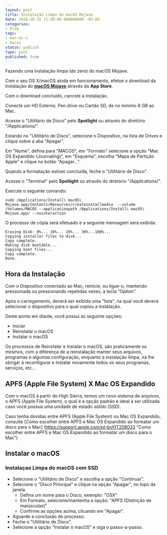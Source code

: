 ```yaml
---
layout: post
title: Instalação Limpa do macOS Mojave
date: 2018-10-15 11:30:00.000000000 -03:00
categories:
- blog
tags:
- mac-os-x
- macos
status: publish
type: post
published: true
---
```

Fazendo uma instalação limpa (do zero) do macOS Mojave.

Com o seu OS X/macOS ainda em funcionamento, efetue o download da Instalação do [**macOS Mojave**](https://www.apple.com/br/macos/mojave/ "macOS Mojave") através da **App Store**.

Com o download concluído, cancele a instalação.

Conecte um HD Externo, Pen drive ou Cartão SD, de no mínimo 8 GB ao Mac.

Acesse o "Utilitário de Disco" pelo **Spotlight** ou através do diretório "/Applications/".

Estando no "Utilitário de Disco", selecione o Dispositivo, na lista de Drives e clique sobre a aba "Apagar".

Em "Nome", defina para "MACOS", em "Formato" selecione a opção "Mac OS Expandido (Journaling)", em "Esquema", escolha "Mapa de Partição Apple" e clique no botão "Apagar...".

Quando a formatação estiver concluída, feche o "Utilitário de Disco".

Acesse o "Terminal" pelo **Spotlight** ou através do diretório "/Applications/".

Execute o seguinte comando:

	sudo /Applications/Install\ macOS\ Mojave.app/Contents/Resources/createinstallmedia  --volume /Volumes/MACOS --applicationpath /Applications/Install\ macOS\ Mojave.app/ --nointeraction

O processo de cópia será efetuado e a seguinte mensagem será exibida:

	Erasing Disk: 0%... 10%... 20%... 30%...100%...
	Copying installer files to disk...
	Copy complete.
	Making disk bootable...
	Copying boot files...
	Copy complete.
	Done.


## Hora da Instalação

Com o Dispositivo conectado ao Mac, reinicie, ou ligue-o, mantendo pressionada ou pressionando repetidas vezes, a tecla "Option".

Após o carregamento, deverá ser exibida uma "lista", na qual você deverá selecionar o dispositivo para o qual copiou a instalação.

Deste ponto em diante, você possui as seguinte opções:

* Iniciar
* Reinstalar o macOS
* Instalar o macOS

Os processos de Reinstalar e Instalar o macOS, são praticamente os mesmos, com a diferença de a reinstalação manter seus arquivos, programas e algumas configuração, enquanto a instalação limpa, irá lhe obrigar à reconfigurar e instalar novamente todos os seus programas, serviços, etc...

## APFS (Apple File System) X Mac OS Expandido

Com o macOS à partir do High Sierra, temos um novo sistema de arquivos, o APFS (Apple File System), o qual é a opção padrão e ideal à ser utilizada caso você possua uma unidade de estado sólido (SSD).

Caso tenha dúvidas entre APFS (Apple File System) ou Mac OS Expandido, consulte [Como escolher entre APFS e Mac OS Expandido ao formatar um disco para o Mac] (https://support.apple.com/pt-br/HT208033 "Como escolher entre APFS e Mac OS Expandido ao formatar um disco para o Mac")

## Instalar o macOS
### Instalaçao Limpa do macOS com SSD

* Selecione o "Utilitário de Disco" e escolha a opção "Continuar".
* Selecione o "Disco Principal" e clique na opção "Apagar", no topo da janela.
	* Defina um nome para o Disco, exemplo: "OSX"
	* Em Formato, selecione/mantenha a opção: "APFS (Distinção de maiúsculas)"
	* Confirme as opções acima, clicando em "Apagar".
* Aguarde e conclusão do processo.
* Feche o "Utilitário de Disco".
* Selecione a opção "Instalar o macOS" e siga o passo-a-passo.
